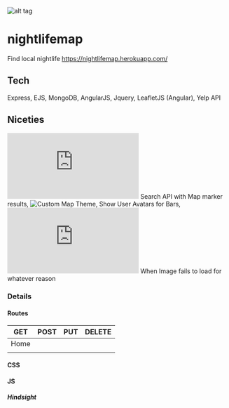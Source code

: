 ![alt tag](http://res.cloudinary.com/dmj8qtant/image/upload/c_limit,w_600/v1456084441/gwl76sq07wze0cuuykdz.png)
# nightlifemap
Find local nightlife https://nightlifemap.herokuapp.com/

## Tech
Express, EJS, MongoDB, AngularJS, Jquery, LeafletJS (Angular), Yelp API

## Niceties
![Angular Leaflet Map,](https://github.com/vtange/nightlifemap/blob/master/public/map.js)
Search API with Map marker results, ![Custom Map Theme,](https://github.com/vtange/nightlifemap/commit/e78400023e94cbe3ddb4f0e1691dbe43e806a8eb)
Show User Avatars for Bars,
![Angular ErrSrc](https://github.com/vtange/nightlifemap/blob/master/public/lib/errSrc.js) When Image fails to load for whatever reason

### Details
#### Routes
| GET        | POST           | PUT  | DELETE  |
| ---------- |:--------------:| ----:| -------:|
| Home       |                |      |         |
|            |                |  |    |
#### CSS

#### JS

##### Hindsight
